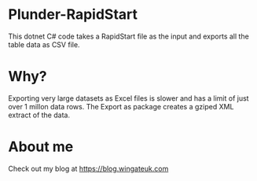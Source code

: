 # Plunder-RapidStart

This dotnet C# code takes a RapidStart file as the input and exports all the table data as CSV file.

# Why?

Exporting very large datasets as Excel files is slower and has a limit of just over 1 millon data rows. The Export as package creates a gziped XML extract of the data.

# About me

Check out my blog at https://blog.wingateuk.com
